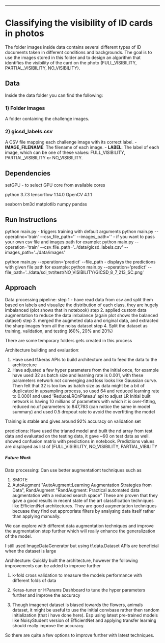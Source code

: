 ***


# Classifying the visibility of ID cards in photos

The folder images inside data contains several different types of ID documents taken in different conditions and backgrounds. The goal is to use the images stored in this folder and to design an algorithm that identifies the visibility of the card on the photo (FULL_VISIBILITY, PARTIAL_VISIBILITY, NO_VISIBILITY).

## Data

Inside the data folder you can find the following:

### 1) Folder images
A folder containing the challenge images.

### 2) gicsd_labels.csv
A CSV file mapping each challenge image with its correct label.
	- **IMAGE_FILENAME**: The filename of each image.
	- **LABEL**: The label of each image, which can be one of these values: FULL_VISIBILITY, PARTIAL_VISIBILITY or NO_VISIBILITY. 


## Dependencies

setGPU - to select GPU core from available cores

python 3.7.3
tensorflow 1.14.0
OpenCV 4.1.1

seaborn
bm3d
matplotlib
numpy
pandas


## Run Instructions

python main.py  - triggers training with default arguments
python main.py --operatino='train' --csv_file_path='' --images_path='' - if you want to pass your own csv file and images path
for example: python main.py --operation='train' --csv_file_path='../data/gicsd_labels.csv' --images_path='../data/images'

python main.py --operation='predict' --file_path - displays the predictions with given file path
for example: python main.py --operation='predict' --file_path='../data/sci_tvt/test/NO_VISIBILITY/GICSD_8_7_213_SC.png'

## Approach

Data processing pipeline:
step 1 - have read data from csv and split them based on labels and visualize the distribution of each class, they are hugely imbalanced (plot shows that in notebook)
step 2. applied custom data augmentation to reduce the data imbalance (again plot shows the balanced dataset)
step 3. merged the augmeted data and original data, and extracted the sharp images from all the noisy dataset
step 4. Split the dataset as training, validation, and testing (60%, 20% and 20%)

There are some temporary folders gets created in this process

Architecture building and evaluation:
1. Have used tf.keras APIs to build architecture and to feed the data to the architecture
2. Have adjusted a few hyper parameters from the initial once, for example have used 32 as batch size and learning rate is 0.001, with these parameters network not converging and loss looks like Gaussian curve.
Then felt that 32 is too low as batch size as data might be a bit of duplicated in upsampling process, so used 64 and reduced learning rate to 0.0001 and used 'ReduceLROnPlateau' api to adjust LR
Initial built network is having 10 millians of parameters with which it is over-fitting, reduced no.of parameters to 847,763 (can notice the same in model summary) and used 0.5 dropout rate to avoid the overfitting the model

Training is stable and gives around 92% accuracy on validation set

predictions:
Have used the trianed model and  built the nd array from test data and evaluated on the testing data, it gave ~90 on test data as well.
showed confusion matrix with predictions in notebook. Predictions values are displayed as list of [FULL_VISIBILITY, NO_VISIBILITY, PARTIAL_VIBILITY
##### Future Work ####
Data processing:
Can use better augmentationt techniques such as
1. SMOTE
2. AutoAugment "AutoAugment:Learning Augmentation Strategies from Data", RandAugment "RandAugment: Practical automated data augmentation with a reduced search space"
These are proven that they gave a good results in recent state of the art classification techniques like EfficientNet architectures. They are good augmentation techniques becuase they find out appropriate filters by analysing data itself rather than applying manually.

We can explore with different data augmentation techniques and improve the augmentation step further which will really enhance the generalization of the model.

I still used ImageDataGenerator but using tf.data.Dataset APIs are beneficial when the dataset is large

Architecture:
Quickly built the architecture, however the following improvements can be added to improve further

1. k-fold cross validation to measure the models performance with different folds of data

2. Keras-tuner or HParams Dashboard to tune the hyper parameters further and improve the accuracy

3. Though imagenet dataset is biased towards the flowers, animals dataset, it might be useful to use the initial convbase rather then random initialization (that i have done here). Esp using latest pre-trained models like NoisyStudent version of EfficientNet and applying transfer learning should really improve the accuracy.

So there are quite a few options to improve further with latest techniques.